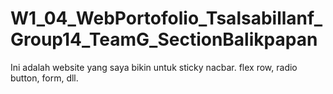 # W1_04_WebPortofolio_Tsalsabillanf_Group14_TeamG_SectionBalikpapan
Ini adalah website yang saya bikin untuk sticky nacbar. flex row, radio button, form, dll.

